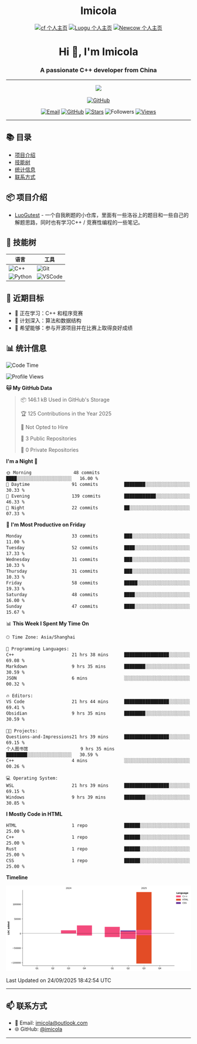<h1 align="center">Imicola</h1>

<div align="center">

[![cf 个人主页](https://img.shields.io/badge/codeforces-imicola-yellow)](https://codeforces.com/profile/imicola)
[![Luogu 个人主页](https://img.shields.io/badge/Luogu-imicola-blue)](https://www.luogu.com.cn/user/1422275)
[![Newcow 个人主页](https://img.shields.io/badge/牛客-imicola-blue)](https://ac.nowcoder.com/acm/contest/profile/693475085)

</div>
<div align="center">
  
# Hi 👋, I'm Imicola

### A passionate C++ developer from China

---

<p align="center">
  <img src="https://readme-typing-svg.herokuapp.com/?lines=Learning+C%2B%2B+and+Competitive+Programming;First-year+Software+Engineering+Student&font=Fira%20Code&center=true&width=480&height=50">
</p>

<a href="https://github.com/imicola">
    <img src="https://img.shields.io/badge/GitHub-imicola-brightgreen" alt="GitHub"/>
</a>

<div align="center">

[![Email](https://img.shields.io/badge/-Email-c14438?style=flat&logo=Gmail&logoColor=white)](mailto:imicola@outlook.com)
[![GitHub](https://img.shields.io/badge/GitHub-imicola-brightgreen)](https://github.com/imicola)
[![Stars](https://img.shields.io/github/stars/imicola?color=fefb7b&logo=Github)](https://github.com/imicola)
![Followers](https://img.shields.io/github/followers/imicola?color=blue&logo=Github)
[![Views](https://komarev.com/ghpvc/?username=imicola&color=blue&style=flat)](https://github.com/imicola)

</div>

---

</div>

## 📚 目录
- [项目介绍](#项目介绍)
- [技能树](#技能树)
- [统计信息](#统计信息)
- [联系方式](#联系方式)

## 📦 项目介绍
- [LuoGutest](https://github.com/imicola/LuoGutest) - 一个自我刷题的小仓库，里面有一些洛谷上的题目和一些自己的解题思路，同时也有学习C++ / 竞赛性编程的一些笔记。

## 🚀 技能树
| 语言  | 工具 |
|-------|------|
| ![C++](https://img.shields.io/badge/-C++-00599C?style=flat&logo=c%2B%2B&logoColor=white) | ![Git](https://img.shields.io/badge/-Git-F05032?style=flat&logo=git&logoColor=white) |
| ![Python](https://img.shields.io/badge/-Python-3776AB?style=flat&logo=python&logoColor=white) | ![VSCode](https://img.shields.io/badge/-VSCode-007ACC?style=flat&logo=visual-studio-code&logoColor=white) |


## 🎯 近期目标

- 🔭 正在学习：C++ 和程序竞赛
- 🌱 计划深入：算法和数据结构
- 👯 希望能够：参与开源项目并在比赛上取得良好成绩

## 📊 统计信息
<!--START_SECTION:waka-->
![Code Time](http://img.shields.io/badge/Code%20Time-760%20hrs%2039%20mins-blue)

![Profile Views](http://img.shields.io/badge/Profile%20Views-0-blue)

**🐱 My GitHub Data** 

> 📦 146.1 kB Used in GitHub's Storage 
 > 
> 🏆 125 Contributions in the Year 2025
 > 
> 🚫 Not Opted to Hire
 > 
> 📜 3 Public Repositories 
 > 
> 🔑 0 Private Repositories 
 > 
**I'm a Night 🦉** 

```text
🌞 Morning                48 commits          ████░░░░░░░░░░░░░░░░░░░░░   16.00 % 
🌆 Daytime                91 commits          ████████░░░░░░░░░░░░░░░░░   30.33 % 
🌃 Evening                139 commits         ████████████░░░░░░░░░░░░░   46.33 % 
🌙 Night                  22 commits          ██░░░░░░░░░░░░░░░░░░░░░░░   07.33 % 
```
📅 **I'm Most Productive on Friday** 

```text
Monday                   33 commits          ███░░░░░░░░░░░░░░░░░░░░░░   11.00 % 
Tuesday                  52 commits          ████░░░░░░░░░░░░░░░░░░░░░   17.33 % 
Wednesday                31 commits          ███░░░░░░░░░░░░░░░░░░░░░░   10.33 % 
Thursday                 31 commits          ███░░░░░░░░░░░░░░░░░░░░░░   10.33 % 
Friday                   58 commits          █████░░░░░░░░░░░░░░░░░░░░   19.33 % 
Saturday                 48 commits          ████░░░░░░░░░░░░░░░░░░░░░   16.00 % 
Sunday                   47 commits          ████░░░░░░░░░░░░░░░░░░░░░   15.67 % 
```


📊 **This Week I Spent My Time On** 

```text
🕑︎ Time Zone: Asia/Shanghai

💬 Programming Languages: 
C++                      21 hrs 38 mins      █████████████████░░░░░░░░   69.08 % 
Markdown                 9 hrs 35 mins       ████████░░░░░░░░░░░░░░░░░   30.59 % 
JSON                     6 mins              ░░░░░░░░░░░░░░░░░░░░░░░░░   00.32 % 

🔥 Editors: 
VS Code                  21 hrs 44 mins      █████████████████░░░░░░░░   69.41 % 
Obsidian                 9 hrs 35 mins       ████████░░░░░░░░░░░░░░░░░   30.59 % 

🐱‍💻 Projects: 
Questions-and-Impressions21 hrs 39 mins      █████████████████░░░░░░░░   69.15 % 
个人图书馆                    9 hrs 35 mins       ████████░░░░░░░░░░░░░░░░░   30.59 % 
C++                      4 mins              ░░░░░░░░░░░░░░░░░░░░░░░░░   00.26 % 

💻 Operating System: 
WSL                      21 hrs 39 mins      █████████████████░░░░░░░░   69.15 % 
Windows                  9 hrs 39 mins       ████████░░░░░░░░░░░░░░░░░   30.85 % 
```

**I Mostly Code in HTML** 

```text
HTML                     1 repo              ██████░░░░░░░░░░░░░░░░░░░   25.00 % 
C++                      1 repo              ██████░░░░░░░░░░░░░░░░░░░   25.00 % 
Rust                     1 repo              ██████░░░░░░░░░░░░░░░░░░░   25.00 % 
CSS                      1 repo              ██████░░░░░░░░░░░░░░░░░░░   25.00 % 
```



**Timeline**

![Lines of Code chart](https://raw.githubusercontent.com/imicola/imicola/main/assets/bar_graph.png)


 Last Updated on 24/09/2025 18:42:54 UTC
<!--END_SECTION:waka-->

---

## 📫 联系方式

- 📧 Email: imicola@outlook.com
- 🌐 GitHub: [@imicola](https://github.com/imicola)

---